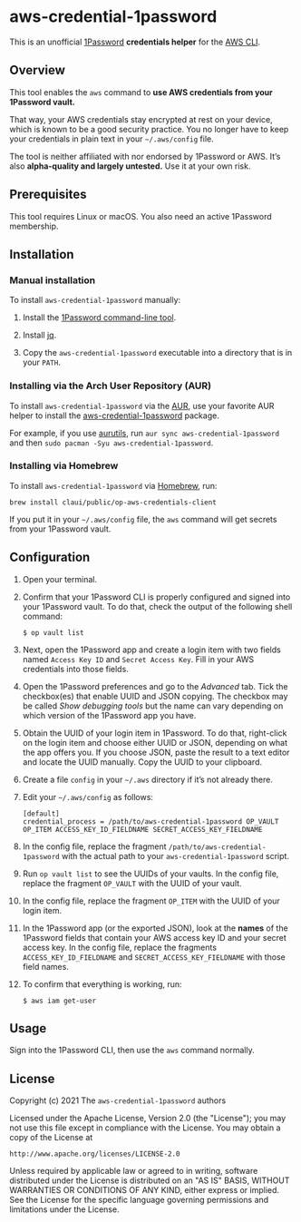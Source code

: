 # aws-credential-1password

This is an unofficial [1Password](https://1password.com/) **credentials helper** for the [AWS CLI](https://aws.amazon.com/cli/).

## Overview

This tool enables the `aws` command to **use AWS credentials from your 1Password vault.**

That way, your AWS credentials stay encrypted at rest on your device, which is known to be a good security practice. You no longer have to keep your credentials in plain text in your `~/.aws/config` file.

The tool is neither affiliated with nor endorsed by 1Password or AWS. It’s also **alpha-quality and largely untested.** Use it at your own risk.


## Prerequisites

This tool requires Linux or macOS. You also need an active 1Password membership.


## Installation

### Manual installation

To install `aws-credential-1password` manually:

1. Install the [1Password command-line tool](https://1password.com/downloads/command-line/).

2. Install [jq](https://stedolan.github.io/jq/).

3. Copy the `aws-credential-1password` executable into a directory that is in your `PATH`.


### Installing via the Arch User Repository (AUR)

To install `aws-credential-1password` via the [AUR](https://wiki.archlinux.org/title/Arch_User_Repository), use your favorite AUR helper to install the [aws-credential-1password](https://aur.archlinux.org/packages/aws-credential-1password/) package.

For example, if you use [aurutils](https://github.com/AladW/aurutils), run `aur sync aws-credential-1password` and then `sudo pacman -Syu aws-credential-1password`.


### Installing via Homebrew

To install `aws-credential-1password` via [Homebrew](https://brew.sh/), run:

```
brew install claui/public/op-aws-credentials-client
```

If you put it in your `~/.aws/config` file, the `aws` command will get secrets from your 1Password vault.


## Configuration

1. Open your terminal.

2. Confirm that your 1Password CLI is properly configured and signed into your 1Password vault. To do that, check the output of the following shell command:

    ```
    $ op vault list
    ```

3. Next, open the 1Password app and create a login item with two fields named `Access Key ID` and `Secret Access Key`. Fill in your AWS credentials into those fields.

4. Open the 1Password preferences and go to the _Advanced_ tab. Tick the checkbox(es) that enable UUID and JSON copying. The checkbox may be called _Show debugging tools_ but the name can vary depending on which version of the 1Password app you have.

5. Obtain the UUID of your login item in 1Password. To do that, right-click on the login item and choose either UUID or JSON, depending on what the app offers you. If you choose JSON, paste the result to a text editor and locate the UUID manually. Copy the UUID to your clipboard.

6. Create a file `config` in your `~/.aws` directory if it’s not already there.

7. Edit your `~/.aws/config` as follows:

    ```
    [default]
    credential_process = /path/to/aws-credential-1password OP_VAULT OP_ITEM ACCESS_KEY_ID_FIELDNAME SECRET_ACCESS_KEY_FIELDNAME
    ```

8. In the config file, replace the fragment `/path/to/aws-credential-1password` with the actual path to your `aws-credential-1password` script.

9. Run `op vault list` to see the UUIDs of your vaults. In the config file, replace the fragment `OP_VAULT` with the UUID of your vault.

10. In the config file, replace the fragment `OP_ITEM` with the UUID of your login item.

11. In the 1Password app (or the exported JSON), look at the **names** of the 1Password fields that contain your AWS access key ID and your secret access key. In the config file, replace the fragments `ACCESS_KEY_ID_FIELDNAME` and `SECRET_ACCESS_KEY_FIELDNAME` with those field names.

12. To confirm that everything is working, run:

    ```
    $ aws iam get-user
    ```


## Usage

Sign into the 1Password CLI, then use the `aws` command normally.


## License

Copyright (c) 2021 The `aws-credential-1password` authors

Licensed under the Apache License, Version 2.0 (the "License");
you may not use this file except in compliance with the License.
You may obtain a copy of the License at

    http://www.apache.org/licenses/LICENSE-2.0

Unless required by applicable law or agreed to in writing, software
distributed under the License is distributed on an "AS IS" BASIS,
WITHOUT WARRANTIES OR CONDITIONS OF ANY KIND, either express or implied.
See the License for the specific language governing permissions and
limitations under the License.
